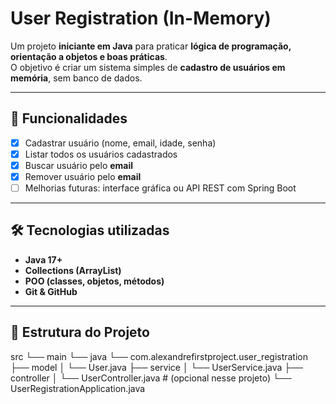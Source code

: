 # User Registration (In-Memory)

Um projeto **iniciante em Java** para praticar **lógica de programação, orientação a objetos e boas práticas**.  
O objetivo é criar um sistema simples de **cadastro de usuários em memória**, sem banco de dados.

---

## 🚀 Funcionalidades

- [x] Cadastrar usuário (nome, email, idade, senha)  
- [x] Listar todos os usuários cadastrados  
- [x] Buscar usuário pelo **email**  
- [x] Remover usuário pelo **email**  
- [ ] Melhorias futuras: interface gráfica ou API REST com Spring Boot  

---

## 🛠 Tecnologias utilizadas

- **Java 17+**  
- **Collections (ArrayList)**  
- **POO (classes, objetos, métodos)**  
- **Git & GitHub**  

---

## 📂 Estrutura do Projeto
src
└── main
└── java
└── com.alexandrefirstproject.user_registration
├── model
│ └── User.java
├── service
│ └── UserService.java
├── controller
│ └── UserController.java # (opcional nesse projeto)
└── UserRegistrationApplication.java
